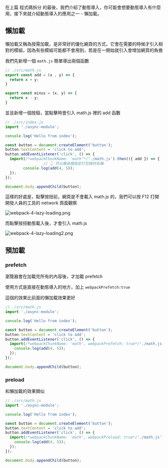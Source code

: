 在上篇 程式碼拆分 的最後，我們介紹了動態導入，你可能會想要動態導入有什麼用，接下來就介紹動態導入的應用之一 - 懶加載。

## 懶加載

懶加載又稱為按需加載，是非常好的優化網頁的方式，它會在需要的時候才引入相對的模組，因為有些模組可能都不會用到，若是在一開始就引入會增加網頁的負擔

我們先新增一個 `math.js` 簡單導出兩個函數

```jsx
// ./src/math.js
export const add = (x , y) => {
  return x + y;
}

export const minus = (x, y) => {
  return x - y;
}
```

並且新增一個按鈕，當點擊時會引入 math.js 裡的 add 函數

```jsx
// ./src/index.js
import './async-module';

console.log('Hello from index');

const button = document.createElement('button');
button.textContent = 'click to add';
button.addEventListener('click', () => {
  import(/*webpackChunkName: 'math'*/'./math.js').then(({ add }) => {
				 // 👆 可以像這樣指定打包後的名稱
		console.log(add(4, 5));
  });
});

document.body.appendChild(button);
```

這樣的好處是，點擊按扭前，網頁是不會載入 math.js 的，我們可以按 F12 打開開發人員的工具的 network 頁面觀察

![webpack-4-lazy-loading.png](https://s3-us-west-2.amazonaws.com/secure.notion-static.com/baaf0178-a57f-4ebd-befa-9d603aff34f9/webpack-4-lazy-loading.png)

而點擊按扭動態載入後，才會引入 math.js

![webpack-4-lazy-loading2.png](https://s3-us-west-2.amazonaws.com/secure.notion-static.com/c52be585-169f-43b3-89c5-0a417983578a/webpack-4-lazy-loading2.png)

## 預加載

### prefetch

瀏覽器會在加載完所有的內容後，才加載 prefetch

使用方式是直接在動態導入的地方，加上 `webpackPrefetch:true`

這個的效果比前面的懶加載效果更好

```jsx
// ./src/math.js
import './async-module';

console.log('Hello from index');

const button = document.createElement('button');
button.textContent = 'click to add';
button.addEventListener('click', () => {
  import(/*webpackChunkName: 'math', webpackPrefetch: true*/'./math.js').then(({ add }) => {
    console.log(add(4, 5));
  });
});

document.body.appendChild(button);
```

### preload

和懶加載的效果類似

```jsx
// ./src/math.js
import './async-module';

console.log('Hello from index');

const button = document.createElement('button');
button.textContent = 'click to add';
button.addEventListener('click', () => {
  import(/*webpackChunkName: 'math', webpackPreload: true*/'./math.js').then(({ add }) => {
    console.log(add(4, 5));
  });
});

document.body.appendChild(button);
```